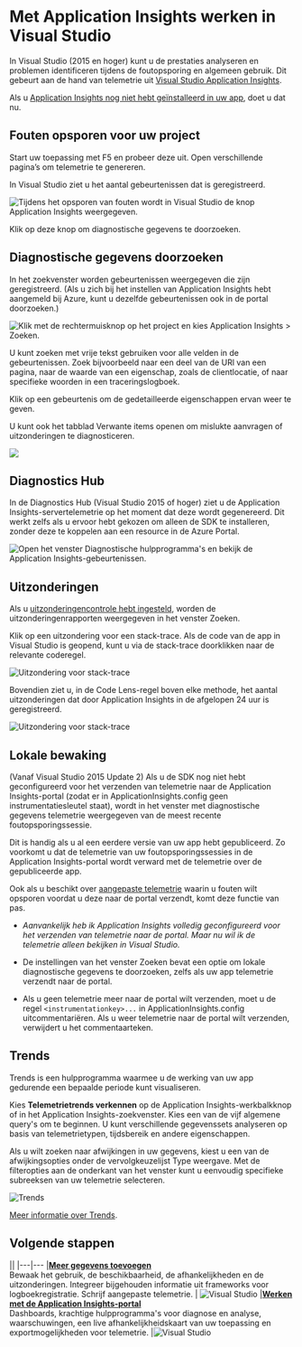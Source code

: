 <properties 
    pageTitle="Met Application Insights werken in Visual Studio" 
    description="Analyse van prestaties en diagnostische gegevens tijdens foutopsporing en algemeen gebruik." 
    services="application-insights" 
    documentationCenter=".net"
    authors="alancameronwills" 
    manager="douge"/>

<tags 
    ms.service="application-insights" 
    ms.workload="tbd" 
    ms.tgt_pltfrm="ibiza" 
    ms.devlang="na" 
    ms.topic="get-started-article" 
    ms.date="06/21/2016" 
    ms.author="awills"/>


# Met Application Insights werken in Visual Studio

In Visual Studio (2015 en hoger) kunt u de prestaties analyseren en problemen identificeren tijdens de foutopsporing en algemeen gebruik. Dit gebeurt aan de hand van telemetrie uit [Visual Studio Application Insights](app-insights-overview.md).

Als u [Application Insights nog niet hebt geïnstalleerd in uw app](app-insights-asp-net.md), doet u dat nu.

## <a name="run"></a> Fouten opsporen voor uw project

Start uw toepassing met F5 en probeer deze uit. Open verschillende pagina’s om telemetrie te genereren.

In Visual Studio ziet u het aantal gebeurtenissen dat is geregistreerd.

![Tijdens het opsporen van fouten wordt in Visual Studio de knop Application Insights weergegeven.](./media/app-insights-visual-studio/appinsights-09eventcount.png)

Klik op deze knop om diagnostische gegevens te doorzoeken. 



## Diagnostische gegevens doorzoeken

In het zoekvenster worden gebeurtenissen weergegeven die zijn geregistreerd. (Als u zich bij het instellen van Application Insights hebt aangemeld bij Azure, kunt u dezelfde gebeurtenissen ook in de portal doorzoeken.)

![Klik met de rechtermuisknop op het project en kies Application Insights > Zoeken.](./media/app-insights-visual-studio/34.png)

U kunt zoeken met vrije tekst gebruiken voor alle velden in de gebeurtenissen. Zoek bijvoorbeeld naar een deel van de URl van een pagina, naar de waarde van een eigenschap, zoals de clientlocatie, of naar specifieke woorden in een traceringslogboek.

Klik op een gebeurtenis om de gedetailleerde eigenschappen ervan weer te geven.

U kunt ook het tabblad Verwante items openen om mislukte aanvragen of uitzonderingen te diagnosticeren.


![](./media/app-insights-visual-studio/41.png)



## Diagnostics Hub

In de Diagnostics Hub (Visual Studio 2015 of hoger) ziet u de Application Insights-servertelemetrie op het moment dat deze wordt gegenereerd. Dit werkt zelfs als u ervoor hebt gekozen om alleen de SDK te installeren, zonder deze te koppelen aan een resource in de Azure Portal.

![Open het venster Diagnostische hulpprogramma's en bekijk de Application Insights-gebeurtenissen.](./media/app-insights-visual-studio/31.png)


## Uitzonderingen

Als u [uitzonderingencontrole hebt ingesteld](app-insights-asp-net-exceptions.md), worden de uitzonderingenrapporten weergegeven in het venster Zoeken. 

Klik op een uitzondering voor een stack-trace. Als de code van de app in Visual Studio is geopend, kunt u via de stack-trace doorklikken naar de relevante coderegel.


![Uitzondering voor stack-trace](./media/app-insights-visual-studio/17.png)

Bovendien ziet u, in de Code Lens-regel boven elke methode, het aantal uitzonderingen dat door Application Insights in de afgelopen 24 uur is geregistreerd.

![Uitzondering voor stack-trace](./media/app-insights-visual-studio/21.png)


## Lokale bewaking



(Vanaf Visual Studio 2015 Update 2) Als u de SDK nog niet hebt geconfigureerd voor het verzenden van telemetrie naar de Application Insights-portal (zodat er in ApplicationInsights.config geen instrumentatiesleutel staat), wordt in het venster met diagnostische gegevens telemetrie weergegeven van de meest recente foutopsporingssessie. 

Dit is handig als u al een eerdere versie van uw app hebt gepubliceerd. Zo voorkomt u dat de telemetrie van uw foutopsporingssessies in de Application Insights-portal wordt verward met de telemetrie over de gepubliceerde app.

Ook als u beschikt over [aangepaste telemetrie](app-insights-api-custom-events-metrics.md) waarin u fouten wilt opsporen voordat u deze naar de portal verzendt, komt deze functie van pas.


* *Aanvankelijk heb ik Application Insights volledig geconfigureerd voor het verzenden van telemetrie naar de portal. Maar nu wil ik de telemetrie alleen bekijken in Visual Studio.*

 * De instellingen van het venster Zoeken bevat een optie om lokale diagnostische gegevens te doorzoeken, zelfs als uw app telemetrie verzendt naar de portal.
 * Als u geen telemetrie meer naar de portal wilt verzenden, moet u de regel `<instrumentationkey>...` in ApplicationInsights.config uitcommentariëren. Als u weer telemetrie naar de portal wilt verzenden, verwijdert u het commentaarteken.

## Trends

Trends is een hulpprogramma waarmee u de werking van uw app gedurende een bepaalde periode kunt visualiseren. 

Kies **Telemetrietrends verkennen** op de Application Insights-werkbalkknop of in het Application Insights-zoekvenster. Kies een van de vijf algemene query's om te beginnen. U kunt verschillende gegevenssets analyseren op basis van telemetrietypen, tijdsbereik en andere eigenschappen. 

Als u wilt zoeken naar afwijkingen in uw gegevens, kiest u een van de afwijkingsopties onder de vervolgkeuzelijst Type weergave. Met de filteropties aan de onderkant van het venster kunt u eenvoudig specifieke subreeksen van uw telemetrie selecteren.

![Trends](./media/app-insights-visual-studio/51.png)

[Meer informatie over Trends](app-insights-visual-studio-trends.md).

## Volgende stappen

||
|---|---
|**[Meer gegevens toevoegen](app-insights-asp-net-more.md)**<br/>Bewaak het gebruik, de beschikbaarheid, de afhankelijkheden en de uitzonderingen. Integreer bijgehouden informatie uit frameworks voor logboekregistratie. Schrijf aangepaste telemetrie. | ![Visual Studio](./media/app-insights-asp-net/64.png)
|**[Werken met de Application Insights-portal](app-insights-dashboards.md)**<br/>Dashboards, krachtige hulpprogramma's voor diagnose en analyse, waarschuwingen, een live afhankelijkheidskaart van uw toepassing en exportmogelijkheden voor telemetrie. |![Visual Studio](./media/app-insights-asp-net/62.png)


 



<!--HONumber=ago16_HO4-->


